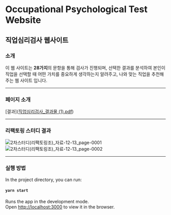 <!-- Heading -->
# Occupational Psychological Test Website
## 직업심리검사 웹사이트

### **소개**
이 웹 사이트는 **28가지**의 문항을 통해 검사가 진행되며, 선택한 결과를 분석하여 본인이 직업을 선택할 때 어떤 가치를 중요하게 생각하는지 알려주고, 나와 맞는 직업을 추천해주는 웹 사이트 입니다.
___
### **페이지 소개**
[결과]([직업심리검사_결과물 (1).pdf](https://github.com/kss02281/PsychologicaltestAboutJob_ReactWeb/files/7779294/_.1.pdf))
___
### **리팩토링 스터디 결과**
![2차스터디(리팩토링조)_자료-12-13_page-0001](https://user-images.githubusercontent.com/82202370/229983044-deb474c1-15dc-40cc-a18f-37c6622ac85e.jpg)
![2차스터디(리팩토링조)_자료-12-13_page-0002](https://user-images.githubusercontent.com/82202370/229983059-0e5fbb61-6a1d-4f5a-8bb4-4cafe047562f.jpg)
___

### **실행 방법**
In the project directory, you can run:

#### `yarn start`

Runs the app in the development mode.\
Open [http://localhost:3000](http://localhost:3000) to view it in the browser.
